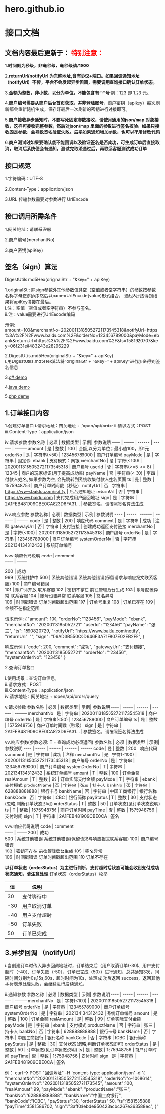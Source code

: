 # hero.github.io

接口文档
=
文档内容最后更新于：
<span style="color:red !important;"> 特别注意：</span>
-
1.**时间戳为秒级，非毫秒级，毫秒级请/1000**

2.**returnUrl/notifyUrl 为完整地址,含有协议+端口。如果回调通知地址（notifyUrl）不传，平台不会发起异步回调，需要调用查询接口确认订单状态。**

3.**金额为整数，非小数，以分为单位，不能包含有“·”号**,例：123 即 1.23 元。

4.**商户编号需要从商户后台首页获取，并非登陆账号**，商户密钥（apikey）每次刷新都会重新随机生成，保存好最后一次刷新的密钥进行对接即可。

5.**商户接收异步通知时，不要写死固定参数接收，请使用通用的json/map 对象接收，这样可接收完整参数，然后对json/map 里面的参数进行签名校验。如果只接收固定参数，会导致签名验证失败。后期如果通知增加参数，也可以不用修改代码**

6.**商户测试时如果要确认能不能回调以及验证签名是否成功，可生成订单后直接取消，取消后系统便会有通知。测试完取消通过后，再联系客服测试成功订单**

接口规范
-
1.字符编码：UTF-8

2.Content-Type：application/json

3.URL 传输参数需要对参数进行 UrlEncode

接口调用所需条件
-
1.网关地址：请联系客服

2.商户编号(merchantNo)

3.商户密钥(apiKey)

签名（sign）算法
-
DigestUtils.md5Hex(originalStr + "&key=" + apiKey)

1.originalStr: 除sign参数外其他参数值非空（空值或者空字符串）的参数按参数名称字母正序排序然后以name=UrlEncode(value)形式组合， 通过&拼接得到结果将apiKey拼接在最后。<br>
i.注：空值（空值或者空字符串）不参与签名。<br>
ii.注：value需要进行UrlEncode编码

示例:
amount=100&merchantNo=20200113185052721173545318&notifyUrl=https%3A%2F%2Fwww.baidu.com%2F&orderNo=123456789000&payMode=ebank&returnUrl=https%3A%2F%2Fwww.baidu.com%2F&ts=1581920707&key=06f231e8483243e28296229


2.DigestUtils.md5Hex(originalStr + "&key=" + apiKey) <br>
i.用DigestUtils.md5Hex算法将“originalStr + "&key=" + apiKey”进行加密得到签名信息

3.[c# demo](https://github.com/vvpay/hero.github.io/tree/master/C%23-demo)

4.[java demo](https://github.com/vvpay/hero.github.io/tree/master/java)

5.[php demo](https://github.com/vvpay/hero.github.io/tree/master/php)


1.订单接口内容
-
1.创建订单接口
i.请求地址：网关地址 + /open/api/order
ii.请求方式：POST
iii.Content-Type：application/json

iv.请求参数
参数名称  | 必须  | 数据类型 | 示例| 参数说明
 ---- | ----- | ------  | ------    | ------
 amount  | 是 | 整数 | 100 | 金额,以分为单位；最小值100，即1元
 orderNo  | 是 | 字符串(<50) | 123456789000 | 商户订单编号
 payMode  | 是 | 字符串 | 固定传: ebank | 支付模式：网银
 merchantNo  | 是 | 字符(<100) | 20200113185052721173545318 | 商户编号
 userId | 否 | 字符串(>=5, <= 8) | 12345 | 商户的玩家标识(用于提高成功率)
 payName | 否 | 字符串(< 30) | 李四 | 付款人姓名, 如果参数为空, 会先跳转到系统收集付款人姓名页面
 ts  | 是 | 整数 | 1575948756 | 商户订单时间戳（秒级）
 notifyUrl  | 否 | 字符串 | https://www.baidu.com/notify | 后台通知地址
 returnUrl  | 否 | 字符串 | https://www.baidu.com | 支付完成用户返回地址
 sign  | 是 | 字符串 | 2A1FEB481909CBE0CA823D6FA31... | 参数签名，请按照签名算法生成
 

ivv.响应参数
参数名称  | 必须  | 数据类型 | 示例| 参数说明
 ---- | ----- | ------  | ------    | ------
 code  | 是 | 整数 | 200 | 响应代码
 comment  | 是 | 字符串 | 成功 | 注释
 gatewayUrl  | 否 | 字符串 | 支付链接 | 创建成功返回支付链接
 merchantNo  | 是 | 字符(<100) | 20200113185052721173545318 | 商户编号
 orderNo | 是 | 字符串 | 123456789000 | 商户订单编号
 systemOrderNo | 否 | 字符串 | 202134134312432 | 系统订单编号


ivvv.响应代码说明
code  | comment  
 ---- | -----

200	| 成功	
999	| 系统维护中	
500	| 系统其他错误	系统其他错误(保留请求与响应报文联系客服)
100	| 商户编号错误	
101	| 账户未开放	联系客服
102	| 密钥不存在	前往管理后台生成
103	| 账号配置异常	联系客服
104	| 账号设置异常	联系客服
105	| 签名异常	
106	| 时间戳错误	订单时间戳超出范围
107	| 订单号重复	
108	| 订单已存在	
109	| 金额不在指定范围	



请求示例:
{
	"amount": 100,
  "orderNo": "123456",
  "payMode": "ebank",
	"merchantNo": "20200113185052721",
  "userId": "123456"
  "payName": "张三",
  "ts": 1590820729,
	"notifyUrl": "https://www.baidu.com/notify",
	"returnUrl": "",
	"sign": "D6AD3B550C0D646F3A71F807E02EB2FE",
}

响应示例
{
	"code": 200,
	"comment": "成功",
	"gatewayUrl": "支付链接",
	"merchantNo": "20200113185052721",
	"orderNo": "123456",
	"systemOrderNo": "123456"
}

2.查询订单接口

i.使用场景：查询订单信息。<br>
ii.请求方式：POST<br>
iii.Content-Type：application/json<br>
iv.请求地址：网关地址 + /open/api/order/query  <br>

v.请求参数
参数名称  | 必须  | 数据类型 | 示例| 参数说明
 ---- | ----- | ------  | ------    | ------
 merchantNo  | 是 | 字符串 | 20200113185052721173545318 | 商户编号
 orderNo  | 是 | 字符串(<50) | 123456789000 | 商户订单编号
 ts  | 是 | 整数 | 1575948756 | 商户订单时间戳（秒级）
 sign  | 是 | 字符串 | 2A1FEB481909CBE0CA823D6FA31... | 参数签名，请按照签名算法生成
 
 vv.响应参数(参数必须: T = 查询成功必须返回)
参数名称  | 必须  | 数据类型 | 示例| 参数说明
 ---- | ----- | ------  | ------    | ------
 code  | 是 | 整数 | 200 | 响应代码
 comment  | 是 | 字符串 | 成功 | 注释
 merchantNo  | 是 | 字符(<100) | 20200113185052721173545318 | 商户编号
 orderNo | 是 | 字符串 | 123456789000 | 商户订单编号
 systemOrderNo | T | 字符串 | 202134134312432 | 系统订单编号
 amount  | T | 整数 | 100 | 订单金额
 realAmount  | T | 整数 | 99 | 订单实际支付金额
 payMode  | T | 字符串 | ebank | 支付模式
 productName  | 否 | 字符串 | 张三 | 持卡人
 bankNo  | 否 | 字符串 | 628888888888 | 银行卡号
 bankName  | 否 | 字符串 | 中国工商银行 | 银行名称
 bankCode  | 否 | 字符串 | ICBC | 银行简称
 payStatus  | T | 整数 | 30 | 支付状态(忽略,判断订单状态即可)
 orderStatus  | T | 整数 | 50 | 订单状态(见订单状态说明)
 ts  | T | 整数 | 1575948756 | 商户订单时间
 payTime  | 否 | 整数 | 1575948756 | 支付时间
 sign  | T | 字符串 | 2A1FEB481909CBE0CA | 签名
 
 
 vvv.响应代码说明
 code  | comment  
 ---- | ----- 
 200	| 成功	
 500	| 系统其他错误	系统其他错误(保留请求与响应报文联系客服)
 100	| 商户编号错误	
 102	| 密钥不存在	前往管理后台生成
 105	| 签名异常	
 106	| 时间戳错误	订单时间戳超出范围
 110	订单不存在	

 
 **以订单状态（orderStatus）为主进行判断，支付超时后状态可能会收到支付成功状态通知，请注意处理**
 订单状态（orderStatus）枚举

 值  | 说明  
 ---- | -----   
 30  | 支付等待中
 -30  | 用户取消订单
 -40  | 用户支付超时
 -50  | 订单失败
 50  | 订单已完成


 3.异步回调 （notifyUrl）
 -
 i.当创建订单时传入异步回调地址时，订单结束后（用户取消订单(-30)、用户支付超时（-40）、订单失败（-50）、订单已完成（50））进行通知，总共通知3次，间隔时间分别为0s,15s,60s，超时时间为10s，处理成  功后返回 success，返回其他字符表示处理失败，会继续进行后续通知。

ii.通知参数
参数名称  | 必须  | 数据类型 | 示例| 参数说明
 ---- | ----- | ------  | ------    | ------
 merchantNo  | 是 | 字符(<100) | 20200113185052721173545318 | 商户编号
 orderNo | 是 | 字符串 | 123456789000 | 商户订单编号
 systemOrderNo | 是 | 字符串 | 202134134312432 | 系统订单编号
 amount  | 是 | 整数 | 100 | 订单金额
 realAmount  | 是 | 整数 | 99 | 订单实际支付金额
 payMode  | 是 | 字符串 | ebank | 支付模式
 productName  | 否 | 字符串 | 张三 | 持卡人
 bankNo  | 否 | 字符串 | 628888888888 | 银行卡号
 bankName  | 否 | 字符串 | 中国工商银行 | 银行名称
 bankCode  | 否 | 字符串 | ICBC | 银行简称
 payStatus  | 是 | 整数 | 30 | 支付状态(忽略,判断订单状态即可)
 orderStatus  | 是 | 整数 | 50 | 订单状态(见订单状态说明)
 ts  | 是 | 整数 | 1575948756 | 商户订单时间
 payTime  | 否 | 整数 | 1575948756 | 支付时间
 sign  | 是 | 字符串 | 2A1FEB481909CBE0CA | 签名
 
  例：
  curl -X POST "回调地址"
  -H 'content-type: application/json'
  -d '{
      "merchantNo":"20200113185052721173545318",
      "orderNo":"o-1008614",
      "systemOrderNo":"20200113185052721173545",
      "amount":100,
      "realAmount":99,
      "payMode":"ebank",
      "productName":"张三",
      "bankNo":"628888888888",
      "bankName":"中国工商银行",
      "bankCode":"ICBC",
      "payStatus":30,
      "orderStatus":50,
      "ts":1581585888
      "payTime":1581586702,
      "sign":"3aff08ebde950423acbc267e363588ec",
  }'
 
 
